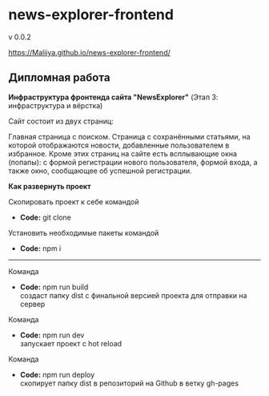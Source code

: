 # news-explorer-frontend

v 0.0.2

https://Maliiya.github.io/news-explorer-frontend/

## Дипломная работа

**Инфраструктура фронтенда сайта "NewsExplorer"**
(Этап 3: инфраструктура и вёрстка)

Сайт состоит из двух страниц:

Главная страница с поиском.
Страница с сохранёнными статьями, на которой отображаются новости, добавленные пользователем в избранное.
Кроме этих страниц на сайте есть всплывающие окна (попапы):
с формой регистрации нового пользователя, формой входа, а также окно, сообщающее об успешной регистрации.


**Как развернуть проект**

Скопировать проект к себе командой <br />
* **Code:** git clone <br />

Установить необходимые пакеты командой <br />
* **Code:** npm i <br />

---------

Команда <br />
* **Code:** npm run build  <br />
создаст папку dist с финальной версией проекта для отправки на сервер<br />

Команда <br />
* **Code:** npm run dev  <br />
запускает проект с hot reload <br />

Команда <br />
* **Code:** npm run deploy  <br />
скопирует папку dist в репозиторий на Github в ветку gh-pages
